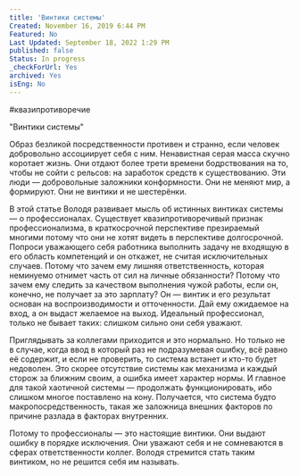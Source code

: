 ```yaml
---
title: 'Винтики системы'
Created: November 16, 2019 6:44 PM
Featured: No
Last Updated: September 18, 2022 1:29 PM
published: false
Status: In progress
_checkForUrl: Yes
archived: Yes
isEng: No
---
```


#квазипротиворечие

"Винтики системы"

Образ безликой посредственности противен и странно, если человек добровольно ассоциирует себя с ним. Ненавистная серая масса скучно коротает жизнь. Они отдают более трети времени бодрствования на то, чтобы не сойти с рельсов: на заработок средств к существованию. Эти люди — добровольные заложники конформности. Они не меняют мир, а формируют. Они не винтики и не шестерёнки.

В этой статье Володя развивает мысль об истинных винтиках системы — о профессионалах. Существует квазипротиворечивый признак профессионализма, в краткосрочной перспективе презираемый многими потому что они не хотят видеть в перспективе долгосрочной. Попроси уважающего себя работника выполнить задачу не входящую в его область компетенций и он откажет, не считая исключительных случаев. Потому что зачем ему лишняя ответственность, которая неминуемо отнимет часть от сил на личные обязанности? Потому что зачем ему следить за качеством выполнения чужой работы, если он, конечно, не получает за это зарплату?
Он — винтик и его результат основан на воспроизводимости и отточенности. Дай ему ожидаемое на вход, а он выдаст желаемое на выход. Идеальный профессионал, только не бывает таких: слишком сильно они себя уважают.

Приглядывать за коллегами приходится и это нормально. Но только не в случае, когда ввод в который раз не подразумевая ошибку, всё равно её содержит, и если не проверить, то система встанет и кто-то будет недоволен. Это скорее отсутствие системы как механизма и каждый сторож за ближним своим, а ошибка имеет характер нормы. И главное для такой хаотичной системы — продолжать функционировать, ибо слишком многое поставлено на кону. Получается, что система будто макропосредственность, такая же заложница внешних факторов по причине разлада в факторах внутренних.

Потому то профессионалы — это настоящие винтики. Они выдают ошибку в порядке исключения. Они уважают себя и не сомневаются в сферах ответственности коллег. Володя стремится стать таким винтиком, но не решится себя им называть.